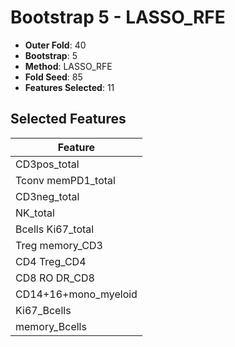 # Bootstrap 5 - LASSO_RFE

- **Outer Fold**: 40
- **Bootstrap**: 5
- **Method**: LASSO_RFE
- **Fold Seed**: 85
- **Features Selected**: 11

## Selected Features

| Feature |
|---------|
| CD3pos_total |
| Tconv memPD1_total |
| CD3neg_total |
| NK_total |
| Bcells Ki67_total |
| Treg memory_CD3 |
| CD4 Treg_CD4 |
| CD8 RO DR_CD8 |
| CD14+16+mono_myeloid |
| Ki67_Bcells |
| memory_Bcells |
